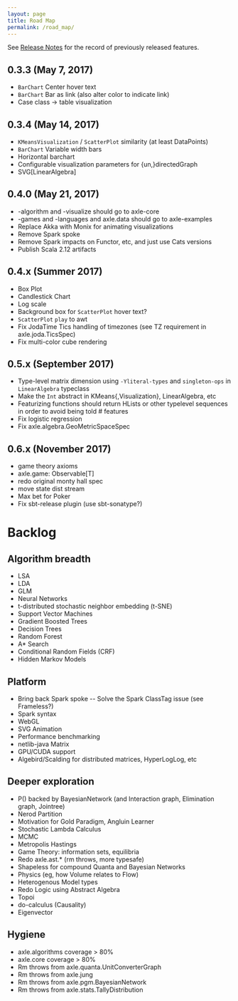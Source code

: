 ```yaml
---
layout: page
title: Road Map
permalink: /road_map/
---
```


See [Release Notes](/release_notes/) for the record of previously released features.

## 0.3.3 (May 7, 2017)
* `BarChart` Center hover text
* `BarChart` Bar as link (also alter color to indicate link)
* Case class -> table visualization

## 0.3.4 (May 14, 2017)
* `KMeansVisualization` / `ScatterPlot` similarity (at least DataPoints)
* `BarChart` Variable width bars
* Horizontal barchart
* Configurable visualization parameters for {un,}directedGraph
* SVG[LinearAlgebra]

## 0.4.0 (May 21, 2017)
* -algorithm and -visualize should go to axle-core
* -games and -languages and axle.data should go to axle-examples
* Replace Akka with Monix for animating visualizations
* Remove Spark spoke
* Remove Spark impacts on Functor, etc, and just use Cats versions
* Publish Scala 2.12 artifacts

## 0.4.x (Summer 2017)
* Box Plot
* Candlestick Chart
* Log scale
* Background box for `ScatterPlot` hover text?
* `ScatterPlot` `play` to awt
* Fix JodaTime Tics handling of timezones (see TZ requirement in axle.joda.TicsSpec)
* Fix multi-color cube rendering

## 0.5.x (September 2017)
* Type-level matrix dimension using `-Yliteral-types` and `singleton-ops` in `LinearAlgebra` typeclass
* Make the `Int` abstract in KMeans{,Visualization}, LinearAlgebra, etc
* Featurizing functions should return HLists or other typelevel sequences in order to avoid being told # features
* Fix logistic regression
* Fix axle.algebra.GeoMetricSpaceSpec

## 0.6.x (November 2017)
* game theory axioms
* axle.game: Observable[T]
* redo original monty hall spec
* move state dist stream
* Max bet for Poker
* Fix sbt-release plugin (use sbt-sonatype?)

# Backlog

## Algorithm breadth
* LSA
* LDA
* GLM
* Neural Networks
* t-distributed stochastic neighbor embedding (t-SNE)
* Support Vector Machines
* Gradient Boosted Trees
* Decision Trees
* Random Forest
* A* Search
* Conditional Random Fields (CRF)
* Hidden Markov Models

## Platform
* Bring back Spark spoke -- Solve the Spark ClassTag issue (see Frameless?)
* Spark syntax
* WebGL
* SVG Animation
* Performance benchmarking
* netlib-java Matrix
* GPU/CUDA support
* Algebird/Scalding for distributed matrices, HyperLogLog, etc

## Deeper exploration
* P() backed by BayesianNetwork (and Interaction graph, Elimination graph, Jointree)
* Nerod Partition
* Motivation for Gold Paradigm, Angluin Learner
* Stochastic Lambda Calculus
* MCMC
* Metropolis Hastings
* Game Theory: information sets, equilibria
* Redo axle.ast.* (rm throws, more typesafe)
* Shapeless for compound Quanta and Bayesian Networks
* Physics (eg, how Volume relates to Flow)
* Heterogenous Model types
* Redo Logic using Abstract Algebra
* Topoi
* do-calculus (Causality)
* Eigenvector

## Hygiene
* axle.algorithms coverage > 80%
* axle.core coverage > 80%
* Rm throws from axle.quanta.UnitConverterGraph
* Rm throws from axle.jung
* Rm throws from axle.pgm.BayesianNetwork
* Rm throws from axle.stats.TallyDistribution
